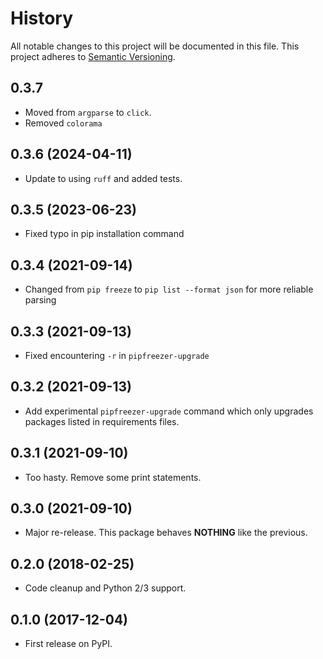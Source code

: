 # History

All notable changes to this project will be documented in this file. This project adheres to [Semantic Versioning](http://semver.org/).

## 0.3.7

- Moved from `argparse` to `click`.
- Removed `colorama`

## 0.3.6 (2024-04-11)

- Update to using `ruff` and added tests.

## 0.3.5 (2023-06-23)

- Fixed typo in pip installation command

## 0.3.4 (2021-09-14)

- Changed from `pip freeze` to `pip list --format json` for more reliable parsing

## 0.3.3 (2021-09-13)

- Fixed encountering `-r` in `pipfreezer-upgrade`

## 0.3.2 (2021-09-13)

- Add experimental `pipfreezer-upgrade` command which only upgrades packages listed in requirements files.

## 0.3.1 (2021-09-10)

- Too hasty. Remove some print statements.

## 0.3.0 (2021-09-10)

- Major re-release. This package behaves **NOTHING** like the previous.

## 0.2.0 (2018-02-25)

- Code cleanup and Python 2/3 support.

## 0.1.0 (2017-12-04)

- First release on PyPI.
